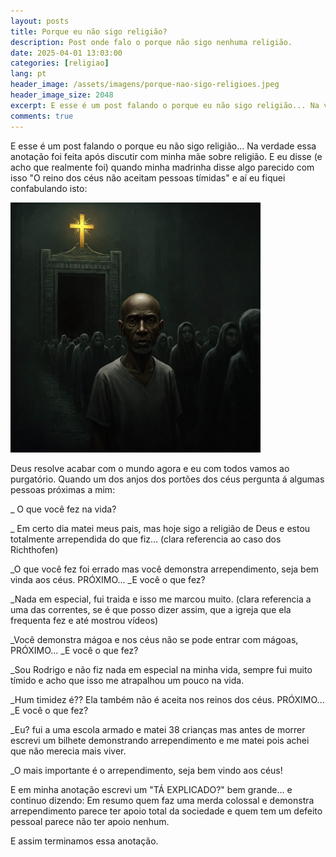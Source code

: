 ```yaml
---
layout: posts
title: Porque eu não sigo religião?
description: Post onde falo o porque não sigo nenhuma religião.
date: 2025-04-01 13:03:00
categories: [religiao]
lang: pt
header_image: /assets/imagens/porque-nao-sigo-religioes.jpeg
header_image_size: 2048
excerpt: E esse é um post falando o porque eu não sigo religião... Na verdade essa anotação foi feita apó...
comments: true
---
```


E esse é um post falando o porque eu não sigo religião... Na verdade essa anotação foi feita após discutir com minha mãe sobre religião. E eu disse (e acho que realmente foi) quando minha madrinha disse algo parecido com isso "O reino dos céus não aceitam pessoas tímidas" e aí eu fiquei confabulando isto:

<img loading='lazy' alt="Porquê não sigo religião??" src="/assets/imagens/porque-nao-sigo-religioes.jpeg" width="400" height="400">

Deus resolve acabar com o mundo agora e eu com todos vamos ao purgatório. Quando um dos anjos dos portões dos céus pergunta á algumas pessoas próximas a mim:

_ O que você fez na vida?

_ Em certo dia matei meus pais, mas hoje sigo a religião de Deus e estou totalmente arrependida do que fiz... (clara referencia ao caso dos Richthofen)

_O que você fez foi errado mas você demonstra arrependimento, seja bem vinda aos céus. PRÓXIMO...
_E você o que fez?

_Nada em especial, fui traida e isso me marcou muito. (clara referencia a uma das correntes, se é que posso dizer assim, que a igreja que ela frequenta fez e até mostrou vídeos)

_Você demonstra mágoa e nos céus não se pode entrar com mágoas, PRÓXIMO...
_E você o que fez?

_Sou Rodrigo e não fiz nada em especial na minha vida, sempre fui muito tímido e acho que isso me atrapalhou um pouco na vida.

_Hum timidez é?? Ela também não é aceita nos reinos dos céus. PRÓXIMO...
_E você o que fez?

_Eu? fui a uma escola armado e matei 38 crianças mas antes de morrer escrevi um bilhete demonstrando arrependimento e me matei pois achei que não merecia mais viver.

_O mais importante é o arrependimento, seja bem vindo aos céus!

E em minha anotação escrevi um "TÁ EXPLICADO?" bem grande... e continuo dizendo:
Em resumo quem faz uma merda colossal e demonstra arrependimento parece ter apoio total da sociedade e quem tem um defeito pessoal parece não ter apoio nenhum.

E assim terminamos essa anotação.